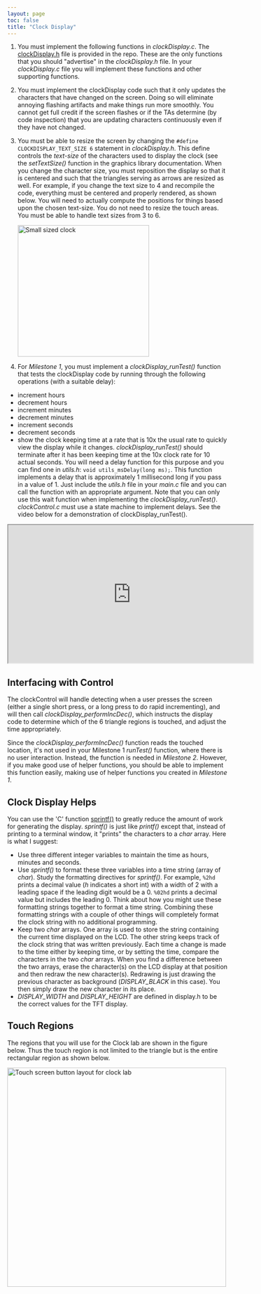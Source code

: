 ```yaml
---
layout: page
toc: false
title: "Clock Display"
---
```


1. You must implement the following functions in *clockDisplay.c*. The [clockDisplay.h]({{iste.github.fileurl}}/lab6_clock/clockDisplay.h) file is provided in the repo.
These are the only functions that you should "advertise" in the *clockDisplay.h* file. In your *clockDisplay.c* file you will implement these functions and other supporting functions.

1. You must implement the clockDisplay code such that it only updates the characters that have changed on the screen. Doing so will eliminate annoying flashing artifacts and make things run more smoothly. You cannot get full credit if the screen flashes or if the TAs determine (by code inspection) that you are updating characters continuously even if they have not changed.

1. You must be able to resize the screen by changing the `#define CLOCKDISPLAY_TEXT_SIZE 6` statement in *clockDisplay.h*.  This define controls the *text-size* of the characters used to display the clock (see the *setTextSize()* function in the graphics library documentation. When you change the character size, you must reposition the display so that it is centered and such that the triangles serving as arrows are resized as well.  For example, if you change the text size to 4 and recompile the code, everything must be centered and properly rendered, as shown below. You will need to actually compute the positions for things based upon the chosen text-size. You do not need to resize the touch areas.
You must be able to handle text sizes from 3 to 6.

    <img src="{% link media/clock/smallerclockphoto.jpg %}" width="300" alt="Small sized clock">

1. For *Milestone 1*, you must implement a *clockDisplay_runTest()* function that tests the clockDisplay code by running through the following operations (with a suitable delay):
  * increment hours
  * decrement hours
  * increment minutes
  * decrement minutes
  * increment seconds
  * decrement seconds
  * show the clock keeping time at a rate that is 10x the usual rate to quickly view the display while it changes. *clockDisplay_runTest()* should terminate after it has been keeping time at the 10x clock rate for 10 actual seconds. You will need a delay function for this purpose and you can find one in *utils.h*: `void utils_msDelay(long ms);`. This function implements a delay that is approximately 1 millisecond long if you pass in a value of 1. Just include the *utils.h* file in your *main.c* file and you can call the function with an appropriate argument. Note that you can only use this wait function when implementing the *clockDisplay_runTest()*. *clockControl.c* must use a state machine to implement delays. See the video below for a demonstration of clockDisplay_runTest().

<iframe width="560" height="315" allow="fullscreen" src="https://www.youtube.com/embed/Yb-4OF4ULz4"> </iframe>

## Interfacing with Control

The clockControl will handle detecting when a user presses the screen (either a single short press, or a long press to do rapid incrementing), and will then call *clockDisplay_performIncDec()*, which instructs the display code to determine which of the 6 triangle regions is touched, and adjust the time appropriately.

Since the *clockDisplay_performIncDec()* function reads the touched location, it's not used in your Milestone 1 *runTest()* function, where there is no user interaction.  Instead, the function is needed in *Milestone 2*.  However, if you make good use of helper functions, you should be able to implement this function easily, making use of helper functions you created in *Milestone 1*.

## Clock Display Helps 

You can use the 'C' function [sprintf()](https://www.tutorialspoint.com/c_standard_library/c_function_sprintf.htm) to greatly reduce the amount of work for generating the display. *sprintf()* is just like *printf()* except that, instead of printing to a terminal window, it "prints" the characters to a *char* array. Here is what I suggest:
  * Use three different integer variables to maintain the time as hours, minutes and seconds.
  * Use *sprintf()* to format these three variables into a time string (array of *char*). Study the formatting directives for *sprintf()*. For example, `%2hd` prints a decimal value (*h* indicates a short int) with a width of 2 with a leading space if the leading digit would be a 0. `%02hd` prints a decimal value but includes the leading 0. Think about how you might use these formatting strings together to format a time string. Combining these formatting strings with a couple of other things will completely format the clock string with no additional programming.
  * Keep two *char* arrays. One array is used to store the string containing the current time displayed on the LCD. The other string keeps track of the clock string that was written previously. Each time a change is made to the time either by keeping time, or by setting the time, compare the characters in the two *char* arrays. When you find a difference between the two arrays, erase the character(s) on the LCD display at that position and then redraw the new character(s). Redrawing is just drawing the previous character as background (*DISPLAY_BLACK* in this case). You then simply draw the new character in its place.
  * *DISPLAY_WIDTH* and *DISPLAY_HEIGHT* are defined in display.h to be the correct values for the TFT display.


## Touch Regions

The regions that you will use for the Clock lab are shown in the figure below. Thus the touch region is not limited to the triangle but is the entire rectangular region as shown below.

<img src="{% link media/clock/clocktouchscreenlayout.jpg %}" width="500" alt="Touch screen button layout for clock lab">

